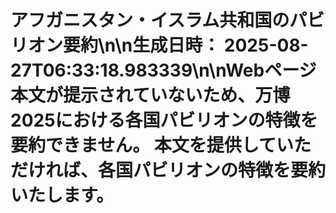 # アフガニスタン・イスラム共和国のパビリオン要約\n\n**生成日時：** 2025-08-27T06:33:18.983339\n\nWebページ本文が提示されていないため、万博2025における各国パビリオンの特徴を要約できません。  本文を提供していただければ、各国パビリオンの特徴を要約いたします。